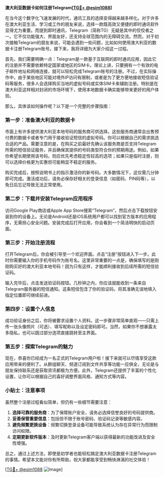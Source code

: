 **澳大利亚数据卡如何注册Telegram[[TG💪+ @esim1088](https://t.me/s/esim1088)]**

在当今这个数字化飞速发展的时代，通讯工具的选择变得越来越多样化。对于许多在澳大利亚生活、学习或工作的朋友来说，选择一款既高效又便捷的即时通讯软件显得尤为重要。而提到即时通讯，Telegram（简称TG）无疑是其中的佼佼者之一。它不仅功能强大、界面友好，还支持全球范围内的无障碍交流。然而，对于初次接触Telegram的朋友来说，可能会遇到一些问题，比如如何使用澳大利亚的数据卡注册Telegram账号。接下来，我将详细为大家介绍这一过程。

首先，我们需要明确一点：Telegram是一款基于互联网的即时通讯应用，因此它的注册并不需要依赖特定国家或地区的SIM卡。理论上讲，只要拥有一个有效的电子邮件地址和网络连接，就可以轻松完成Telegram账号的注册。不过，在实际操作中，由于某些地区可能对境外IP访问有限制，或者是为了更方便地接收短信验证码等服务，很多人会选择购买当地的虚拟号码或实体SIM卡来辅助注册。特别是在澳大利亚这样相对封闭的市场环境下，使用本地数据卡确实能够带来更好的用户体验。

那么，具体该如何操作呢？以下是一个完整的步骤指南：

### 第一步：准备澳大利亚的数据卡

市面上有许多提供澳大利亚本地号码的服务商可供选择。这些服务商通常会出售预付费的数据卡或者专门用于接收验证短信的虚拟号码。你可以根据自己的需求挑选合适的产品。需要注意的是，在购买之前最好先确认该服务商是否支持Telegram所需的短信验证服务，并且确保其提供的号码类型符合你的预期用途。例如，如果你希望长期使用该号码，则应优先考虑稳定性较高的选项；如果只是临时注册，则可以选择价格更为实惠但可能稍显不稳定的服务。

购买完成后，按照说明书上的指示激活你的新号码。大多数情况下，这仅需几分钟即可完成。激活成功后，请务必保存好相关的登录信息（如密码、PIN码等），以免日后忘记导致无法正常使用。

### 第二步：下载并安装Telegram应用程序

访问Google Play商店或Apple App Store搜索“Telegram”，然后点击下载按钮安装到你的设备上。无论是Android还是iOS系统用户都可以找到官方版本的应用程序，无需担心安全问题。安装完成后打开应用，你会看到一个简洁明快的启动页面。

### 第三步：开始注册流程

打开Telegram后，你会被引导至一个欢迎界面。点击“注册”按钮进入下一步。此时你需要输入你的手机号码作为账号名。这里非常重要的一点是，确保填写的是刚刚购买好的澳大利亚本地号码！因为只有这样，才能顺利接收到后续所需的短信验证码。

输入完毕后，点击发送验证码按钮。几秒钟之内，你应该就能收到一条来自Telegram服务器的短信通知。这条短信包含了你的验证码，将其准确无误地填入指定位置即可继续前进。

### 第四步：设置个人信息

成功验证身份之后，你将被要求设置个人资料。这一步骤非常简单直观——只需上传一张头像照片（可选）、填写昵称以及设定密码即可。当然，如果你不想暴露太多隐私，也可以跳过部分选项直接跳转至主界面。

### 第五步：探索Telegram的魅力

现在，恭喜你已经成为一名正式的Telegram用户啦！接下来就可以尽情享受这款应用带来的便利了。从群组聊天、频道订阅到文件共享等功能一应俱全，无论是与朋友保持联系还是获取资讯都极为方便。此外，Telegram还提供了丰富的个性化设置，让你可以根据自己的喜好调整界面风格、通知方式等内容。

### 小贴士：注意事项

虽然整个注册过程看似简单，但仍有一些细节需要注意：

1. **选择可靠的服务商**：为了保障账户安全，请务必选择信誉良好的号码提供商。
2. **妥善保管重要信息**：包括但不限于账号密码、验证码记录等敏感内容。
3. **避免频繁更换设备**：频繁切换登录设备可能导致系统认为存在异常行为而限制访问权限。
4. **定期更新软件版本**：及时更新Telegram客户端以获得最新的功能改进及安全性增强。

总之，通过上述方法，即使是初学者也能轻松搞定澳大利亚数据卡注册Telegram的事情。希望本文能对你有所帮助，祝大家都能享受到畅快淋漓的社交体验！

[[TG💪+ @esim1088](https://t.me/s/esim1088) ![Image](https://i.postimg.cc/4NQfJmqS/Snipaste-2025-05-13-00-14-12.png)]
